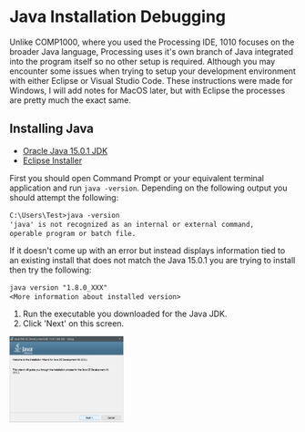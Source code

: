 # **Java Installation Debugging**

Unlike COMP1000, where you used the Processing IDE, 1010 focuses on the broader Java language, Processing uses it's own branch of Java integrated into the program itself so no other setup is required. Although you may encounter some issues when trying to setup your development environment with either Eclipse or Visual Studio Code. These instructions were made for Windows, I will add notes for MacOS later, but with Eclipse the processes are pretty much the exact same.

## **Installing Java**

* [Oracle Java 15.0.1 JDK](https://download.oracle.com/otn-pub/java/jdk/15.0.1%2B9/51f4f36ad4ef43e39d0dfdbaf6549e32/jdk-15.0.1_windows-x64_bin.exe)
* [Eclipse Installer](https://www.eclipse.org/downloads/download.php?file=/oomph/epp/2020-09/R/eclipse-inst-jre-win64.exe&mirror_id=1051)

First you should open Command Prompt or your equivalent terminal application and run `java -version`. Depending on the following output you should attempt the following:

```
C:\Users\Test>java -version
'java' is not recognized as an internal or external command,
operable program or batch file.
```

If it doesn't come up with an error but instead displays information tied to an existing install that does not match the Java 15.0.1 you are trying to install then try the following:

```
java version "1.8.0_XXX"
<More information about installed version>
```

1. Run the executable you downloaded for the Java JDK.
2. Click 'Next' on this screen.

<img src="Resources/Setup/JDKInstall01.png" alt="JDKInstall01" width="200"/>